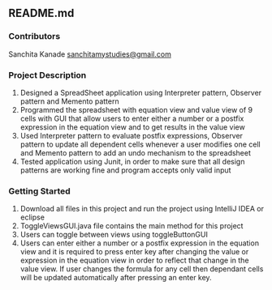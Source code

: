 ## README.md

### Contributors
Sanchita Kanade <sanchitamystudies@gmail.com>
   
### Project Description
1. Designed a SpreadSheet application using Interpreter pattern, Observer pattern and Memento pattern
2. Programmed the spreadsheet with equation view and value view of 9 cells with GUI that allow users to enter either a number or a postfix   expression in the equation view and to get results in the value view
3. Used Interpreter pattern to evaluate postfix expressions, Observer pattern to update all dependent cells whenever a user modifies one cell and Memento pattern to add an undo mechanism to the spreadsheet
4. Tested application using Junit, in order to make sure that all design patterns are working fine and program accepts only valid input 

### Getting Started
1. Download all files in this project and run the project using IntelliJ IDEA or eclipse 
2. ToggleViewsGUI.java file contains the main method for this project
3. Users can toggle between views using toggleButtonGUI
4. Users can enter either a number or a postfix   expression in the equation view and it is required to press enter key after changing the value or expression in the equation view in order to reflect that change in the value view. If user changes the formula for any cell then dependant cells will be updated automatically after pressing an enter key.
